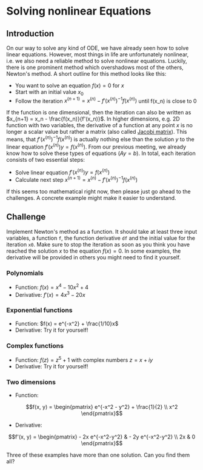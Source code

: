 # Solving nonlinear Equations

## Introduction

On our way to solve any kind of ODE, we have already seen how to solve linear equations. However, most things in life are unfortunately nonlinear, i.e. we also need a reliable method to solve nonlinear equations. Luckily, there is one prominent method which overshadows most of the others, Newton's method. A short outline for this method looks like this:

- You want to solve an equation $f(x) = 0$ for $x$
- Start with an initial value $x_0$
- Follow the iteration $x^{(n+1)} = x^{(n)} - f'(x^{(n)})^{-1}f(x^{(n)})$ until f(x_n) is close to $0$

If the function is one dimensional, then the iteration can also be written as $x_{n+1} = x_n - \frac{f(x_n)}{f'(x_n)}$. In higher dimensions, e.g. 2D function with two variables, the derivative of a function at any point $x$ is no longer a scalar value but rather a matrix (also called [Jacobi matrix](https://de.wikipedia.org/wiki/Jacobi-Matrix)). This means, that $f'(x^{(n)})^{-1}f(x^{(n)})$ is actually nothing else than the solution $y$ to the linear equation $f'(x^{(n)})y = f(x^{(n)})$. From our previous meeting, we already know how to solve these types of equations ($Ay=b$). In total, each iteration consists of two essential steps:

- Solve linear equation $f'(x^{(n)})y = f(x^{(n)})$
- Calculate next step $x^{(n+1)} = x^{(n)} - f'(x^{(n)})^{-1}f(x^{(n)})$

If this seems too mathematical right now, then please just go ahead to the challenges. A concrete example might make it easier to understand.


## Challenge

Implement Newton's method as a function. It should take at least three input variables, a function `f`, the function derivative `df` and the initial value for the iteration `x0`. Make sure to stop the iteration as soon as you think you have reached the solution $x$ to the equation $f(x)=0$. In some examples, the derivative will be provided in others you might need to find it yourself.

### Polynomials
- Function: $f(x) = x^4 - 10x^2 + 4$ 
- Derivative: $f'(x) = 4x^3 - 20x$

### Exponential functions
- Function: $f(x) = e^{-x^2} + \frac{1/10}x$
- Derivative: Try it for yourself!

### Complex functions
- Function: $f(z) = z^5 + 1$ with complex numbers $z = x + iy$
- Derivative: Try it for yourself!

### Two dimensions
- Function:
```math
f(x, y) = \begin{pmatrix} e^{-x^2 - y^2} + \frac{1}{2} \\ x^2 \end{pmatrix}
```
- Derivative:
```math
f'(x, y) = \begin{pmatrix} - 2x e^{-x^2-y^2} & - 2y e^{-x^2-y^2} \\ 2x & 0 \end{pmatrix}
```

Three of these examples have more than one solution. Can you find them all?